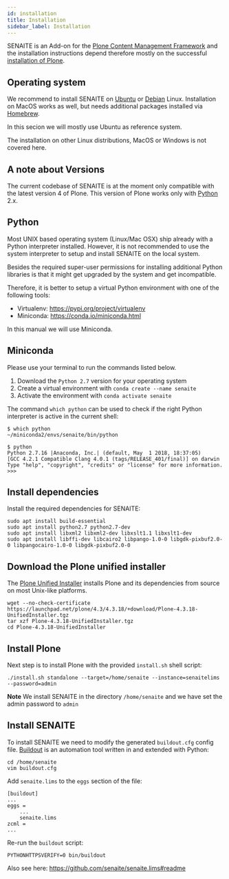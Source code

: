 ```yaml
---
id: installation
title: Installation
sidebar_label: Installation
---
```


SENAITE is an Add-on for the [Plone Content Management Framework][PLONE] and the
installation instructions depend therefore mostly on the successful
[installation of Plone][PLONE-installation].

## Operating system

We recommend to install SENAITE on [Ubuntu][UBUNTU] or [Debian][DEBIAN] Linux.
Installation on MacOS works as well, but needs additional packages installed
via [Homebrew][HOMEBREW].

In this secion we will mostly use Ubuntu as reference system.

The installation on other Linux distributions, MacOS or Windows is not covered here.


## A note about Versions

The current codebase of SENAITE is at the moment only compatible with the latest
version 4 of Plone. This version of Plone works only with [Python][PYTHON] 2.x.


## Python

Most UNIX based operating system (Linux/Mac OSX) ship already with a Python
interpreter installed. However, it is not recommended to use the system
interpreter to setup and install SENAITE on the local system.

Besides the required super-user permissions for installing additional Python
libraries is that it might get upgraded by the system and get incompatible.

Therefore, it is better to setup a virtual Python environment with one of the
following tools:

-   Virtualenv: <https://pypi.org/project/virtualenv>
-   Miniconda: <https://conda.io/miniconda.html>

In this manual we will use Miniconda.


## Miniconda

Please use your terminal to run the commands listed below.

1.  Download the `Python 2.7` version for your operating system
2.  Create a virtual environment with `conda create --name senaite`
3.  Activate the environment with `conda activate senaite`

The command `which python` can be used to check if the right Python interpreter
is active in the current shell:

```shell
$ which python
~/miniconda2/envs/senaite/bin/python
```


```shell
$ python
Python 2.7.16 |Anaconda, Inc.| (default, May  1 2018, 18:37:05)
[GCC 4.2.1 Compatible Clang 4.0.1 (tags/RELEASE_401/final)] on darwin
Type "help", "copyright", "credits" or "license" for more information.
>>>
```


## Install dependencies

Install the required dependencies for SENAITE:

```shell
sudo apt install build-essential
sudo apt install python2.7 python2.7-dev
sudo apt install libxml2 libxml2-dev libxslt1.1 libxslt1-dev
sudo apt install libffi-dev libcairo2 libpango-1.0-0 libgdk-pixbuf2.0-0 libpangocairo-1.0-0 libgdk-pixbuf2.0-0
```


## Download the Plone unified installer

The [Plone Unified Installer][PLONE-unified-installer] installs Plone and its
dependencies from source on most Unix-like platforms.

```
wget --no-check-certificate https://launchpad.net/plone/4.3/4.3.18/+download/Plone-4.3.18-UnifiedInstaller.tgz
tar xzf Plone-4.3.18-UnifiedInstaller.tgz
cd Plone-4.3.18-UnifiedInstaller
```


## Install Plone

Next step is to install Plone with the provided `install.sh` shell script:

```shell
./install.sh standalone --target=/home/senaite --instance=senaitelims --password=admin
```

**Note**
We install SENAITE in the directory `/home/senaite` and we have set the admin
password to `admin`


## Install SENAITE

To install SENAITE we need to modify the generated `buildout.cfg` config file.
[Buildout][BUILDOUT] is an automation tool written in and extended with Python:

```shell
cd /home/senaite
vim buildout.cfg
```

Add `senaite.lims` to the `eggs` section of the file:

```config
[buildout]
...
eggs =
    ...
    senaite.lims
zcml =
...
```

Re-run the `buildout` script:

```shell
PYTHONHTTPSVERIFY=0 bin/buildout
```

Also see here: https://github.com/senaite/senaite.lims#readme


[PLONE]: https://plone.org  "The Ultimate Enterprise CMS"
[PLONE-installation]: https://docs.plone.org/4/en/manage/installing/installation.html#how-to-install-plone  "How to install Plone 4"
[PYTHON]: https://www.python.org   "Python Programming Language"
[DEBIAN]: https://www.debian.org/distrib/netinst  "Debian Linux"
[UBUNTU]: https://ubuntu.com/download/server   "Ubuntu Linux"
[HOMEBREW]: https://brew.sh "The missing package manager for macOS (or Linux)"
[PLONE-unified-installer]: https://github.com/plone/Installers-UnifiedInstaller  "Plone Unified Installer"
[BUILDOUT]: http://www.buildout.org/en/latest/  "Buildout, an automation tool written in and extended with Python"


